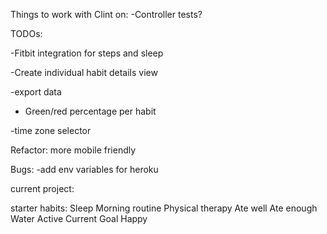 Things to work with Clint on: 
-Controller tests? 


TODOs:

-Fitbit integration for steps and sleep

-Create individual habit details view

-export data

- Green/red percentage per habit

-time zone selector


Refactor:
more mobile friendly


Bugs:
-add env variables for heroku

current project:





starter habits:
Sleep
Morning routine
Physical therapy
Ate well
Ate enough
Water
Active
Current Goal
Happy